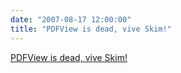 ```yaml
---
date: "2007-08-17 12:00:00"
title: "PDFView is dead, vive Skim!"
---
```


[PDFView is dead, vive Skim!](/lemire/blog/2007/08-17-pdfview-is-dead-vive-skim)

